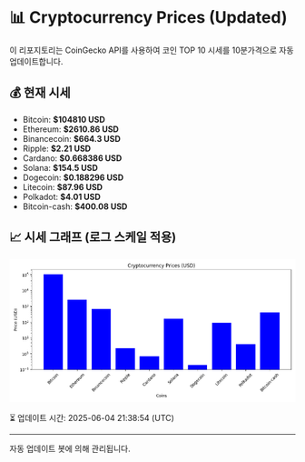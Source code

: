 
# 📊 Cryptocurrency Prices (Updated)

이 리포지토리는 CoinGecko API를 사용하여 코인 TOP 10 시세를 10분가격으로 자동 업데이트합니다.

## 💰 현재 시세
- Bitcoin: **$104810 USD**
- Ethereum: **$2610.86 USD**
- Binancecoin: **$664.3 USD**
- Ripple: **$2.21 USD**
- Cardano: **$0.668386 USD**
- Solana: **$154.5 USD**
- Dogecoin: **$0.188296 USD**
- Litecoin: **$87.96 USD**
- Polkadot: **$4.01 USD**
- Bitcoin-cash: **$400.08 USD**

## 📈 시세 그래프 (로그 스케일 적용)
![Crypto Prices](crypto_prices.png)

⏳ 업데이트 시간: 2025-06-04 21:38:54 (UTC)

---
자동 업데이트 봇에 의해 관리됩니다.
